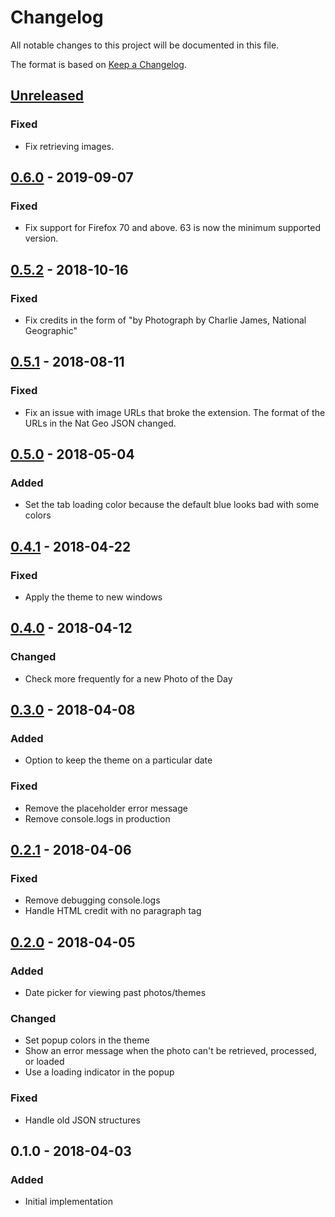 # Changelog

All notable changes to this project will be documented in this file.

The format is based on [Keep a Changelog](http://keepachangelog.com/en/1.0.0/).

## [Unreleased]

### Fixed

- Fix retrieving images.

## [0.6.0] - 2019-09-07

### Fixed

- Fix support for Firefox 70 and above. 63 is now the minimum supported
  version.

## [0.5.2] - 2018-10-16

### Fixed

- Fix credits in the form of "by Photograph by Charlie James, National Geographic"

## [0.5.1] - 2018-08-11

### Fixed

- Fix an issue with image URLs that broke the extension. The format of the URLs in the Nat Geo JSON changed.

## [0.5.0] - 2018-05-04

### Added

- Set the tab loading color because the default blue looks bad with some colors

## [0.4.1] - 2018-04-22

### Fixed

- Apply the theme to new windows

## [0.4.0] - 2018-04-12

### Changed

- Check more frequently for a new Photo of the Day

## [0.3.0] - 2018-04-08

### Added

- Option to keep the theme on a particular date

### Fixed

- Remove the placeholder error message
- Remove console.logs in production

## [0.2.1] - 2018-04-06

### Fixed

- Remove debugging console.logs
- Handle HTML credit with no paragraph tag

## [0.2.0] - 2018-04-05

### Added

- Date picker for viewing past photos/themes

### Changed

- Set popup colors in the theme
- Show an error message when the photo can't be retrieved, processed, or loaded
- Use a loading indicator in the popup

### Fixed

- Handle old JSON structures

## 0.1.0 - 2018-04-03

### Added

- Initial implementation

[Unreleased]: https://github.com/dguo/picture-paint/compare/v0.6.0...HEAD
[0.6.0]: https://github.com/dguo/picture-paint/compare/v0.5.2...v0.6.0
[0.5.2]: https://github.com/dguo/picture-paint/compare/v0.5.1...v0.5.2
[0.5.1]: https://github.com/dguo/picture-paint/compare/v0.5.0...v0.5.1
[0.5.0]: https://github.com/dguo/picture-paint/compare/v0.4.1...v0.5.0
[0.4.1]: https://github.com/dguo/picture-paint/compare/v0.4.0...v0.4.1
[0.4.0]: https://github.com/dguo/picture-paint/compare/v0.3.0...v0.4.0
[0.3.0]: https://github.com/dguo/picture-paint/compare/v0.2.1...v0.3.0
[0.2.1]: https://github.com/dguo/picture-paint/compare/v0.2.0...v0.2.1
[0.2.0]: https://github.com/dguo/picture-paint/compare/v0.1.0...v0.2.0
